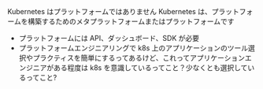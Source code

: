 Kubernetes はプラットフォームではありません
Kubernetes は、プラットフォームを構築するためのメタプラットフォームまたはプラットフォームです

- プラットフォームには API、ダッシュボード、SDK が必要
- プラットフォームエンジニアリングで k8s 上のアプリケーションのツール選択やプラクティスを簡単にするってあるけど、これってアプリケーションエンジニアがある程度は k8s を意識しているってこと？少なくとも選択しているってこと?

